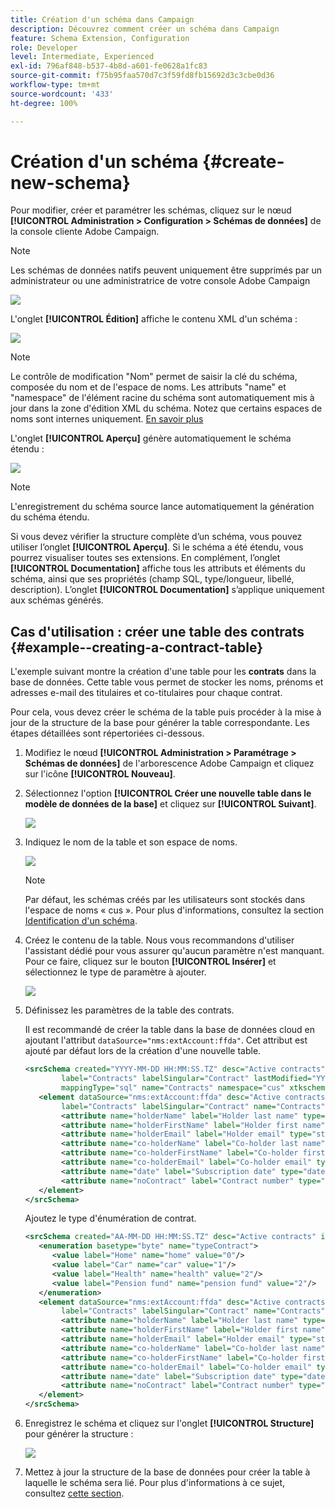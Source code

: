 ```yaml
---
title: Création d'un schéma dans Campaign
description: Découvrez comment créer un schéma dans Campaign
feature: Schema Extension, Configuration
role: Developer
level: Intermediate, Experienced
exl-id: 796af848-b537-4b8d-a601-fe0628a1fc83
source-git-commit: f75b95faa570d7c3f59fd8fb15692d3c3cbe0d36
workflow-type: tm+mt
source-wordcount: '433'
ht-degree: 100%

---
```


# Création d&#39;un schéma {#create-new-schema}

Pour modifier, créer et paramétrer les schémas, cliquez sur le nœud **[!UICONTROL Administration > Configuration > Schémas de données]** de la console cliente Adobe Campaign.

>[!NOTE]
>
>Les schémas de données natifs peuvent uniquement être supprimés par un administrateur ou une administratrice de votre console Adobe Campaign 

![](assets/schema_navtree.png)

L&#39;onglet **[!UICONTROL Édition]** affiche le contenu XML d&#39;un schéma :

![](assets/schema_edition.png)

>[!NOTE]
>
>Le contrôle de modification &quot;Nom&quot; permet de saisir la clé du schéma, composée du nom et de l&#39;espace de noms. Les attributs &quot;name&quot; et &quot;namespace&quot; de l&#39;élément racine du schéma sont automatiquement mis à jour dans la zone d&#39;édition XML du schéma. Notez que certains espaces de noms sont internes uniquement. [En savoir plus](schemas.md#reserved-namespaces)

L&#39;onglet **[!UICONTROL Aperçu]** génère automatiquement le schéma étendu :

![](assets/schema_edition2.png)

>[!NOTE]
>
>L&#39;enregistrement du schéma source lance automatiquement la génération du schéma étendu.

Si vous devez vérifier la structure complète d’un schéma, vous pouvez utiliser l’onglet **[!UICONTROL Aperçu]**. Si le schéma a été étendu, vous pourrez visualiser toutes ses extensions. En complément, l’onglet **[!UICONTROL Documentation]** affiche tous les attributs et éléments du schéma, ainsi que ses propriétés (champ SQL, type/longueur, libellé, description). L’onglet **[!UICONTROL Documentation]** s’applique uniquement aux schémas générés.

## Cas d&#39;utilisation : créer une table des contrats {#example--creating-a-contract-table}

L&#39;exemple suivant montre la création d&#39;une table pour les **contrats** dans la base de données. Cette table vous permet de stocker les noms, prénoms et adresses e-mail des titulaires et co-titulaires pour chaque contrat.

Pour cela, vous devez créer le schéma de la table puis procéder à la mise à jour de la structure de la base pour générer la table correspondante. Les étapes détaillées sont répertoriées ci-dessous.

1. Modifiez le nœud **[!UICONTROL Administration > Paramétrage > Schémas de données]** de l&#39;arborescence Adobe Campaign et cliquez sur l&#39;icône **[!UICONTROL Nouveau]**.
1. Sélectionnez l&#39;option **[!UICONTROL Créer une nouvelle table dans le modèle de données de la base]** et cliquez sur **[!UICONTROL Suivant]**.

   ![](assets/create_new_schema.png)

1. Indiquez le nom de la table et son espace de noms.

   ![](assets/create_new_param.png)

   >[!NOTE]
   >
   >Par défaut, les schémas créés par les utilisateurs sont stockés dans l&#39;espace de noms « cus ». Pour plus d&#39;informations, consultez la section [Identification d&#39;un schéma](extend-schema.md#identification-of-a-schema).

1. Créez le contenu de la table. Nous vous recommandons d&#39;utiliser l&#39;assistant dédié pour vous assurer qu&#39;aucun paramètre n&#39;est manquant. Pour ce faire, cliquez sur le bouton **[!UICONTROL Insérer]** et sélectionnez le type de paramètre à ajouter.

   ![](assets/create_new_content.png)

1. Définissez les paramètres de la table des contrats.

   Il est recommandé de créer la table dans la base de données cloud en ajoutant l&#39;attribut `dataSource="nms:extAccount:ffda"`. Cet attribut est ajouté par défaut lors de la création d&#39;une nouvelle table.

   ```xml
   <srcSchema created="YYYY-MM-DD HH:MM:SS.TZ" desc="Active contracts" img="crm:crm/mscrm/mscrm_account_16x16.png"
           label="Contracts" labelSingular="Contract" lastModified="YYYY-MM-DD HH:MM:SS.TZ"
           mappingType="sql" name="Contracts" namespace="cus" xtkschema="xtk:srcSchema">
      <element dataSource="nms:extAccount:ffda" desc="Active contracts" img="crm:crm/mscrm/mscrm_account_16x16.png"
           label="Contracts" labelSingular="Contract" name="Contracts">
           <attribute name="holderName" label="Holder last name" type="string"/>
           <attribute name="holderFirstName" label="Holder first name" type="string"/>
           <attribute name="holderEmail" label="Holder email" type="string"/>
           <attribute name="co-holderName" label="Co-holder last name" type="string"/>           
           <attribute name="co-holderFirstName" label="Co-holder first name" type="string"/>           
           <attribute name="co-holderEmail" label="Co-holder email" type="string"/>    
           <attribute name="date" label="Subscription date" type="date"/>     
           <attribute name="noContract" label="Contract number" type="long"/> 
      </element>
   </srcSchema>
   ```

   Ajoutez le type d&#39;énumération de contrat.

   ```xml
   <srcSchema created="AA-MM-DD HH:MM:SS.TZ" desc="Active contracts" img="crm:crm/mscrm/mscrm_account_16x16.png" label="Contracts" labelSingular="Contract" AA-MM-DD HH:MM:SS.TZ"mappingType="sql" name="Contracts" namespace="cus" xtkschema="xtk:srcSchema">
      <enumeration basetype="byte" name="typeContract">
         <value label="Home" name="home" value="0"/>
         <value label="Car" name="car" value="1"/>
         <value label="Health" name="health" value="2"/>
         <value label="Pension fund" name="pension fund" value="2"/>
      </enumeration>
      <element dataSource="nms:extAccount:ffda" desc="Active contracts" img="crm:crm/mscrm/mscrm_account_16x16.png"
           label="Contracts" labelSingular="Contract" name="Contracts">
           <attribute name="holderName" label="Holder last name" type="string"/>
           <attribute name="holderFirstName" label="Holder first name" type="string"/>
           <attribute name="holderEmail" label="Holder email" type="string"/>
           <attribute name="co-holderName" label="Co-holder last name" type="string"/>           
           <attribute name="co-holderFirstName" label="Co-holder first name" type="string"/>           
           <attribute name="co-holderEmail" label="Co-holder email" type="string"/>    
           <attribute name="date" label="Subscription date" type="date"/>     
           <attribute name="noContract" label="Contract number" type="long"/> 
      </element>
   </srcSchema>
   ```

1. Enregistrez le schéma et cliquez sur l&#39;onglet **[!UICONTROL Structure]** pour générer la structure :

   ![](assets/configuration_structure.png)

1. Mettez à jour la structure de la base de données pour créer la table à laquelle le schéma sera lié. Pour plus d&#39;informations à ce sujet, consultez [cette section](update-database-structure.md).
